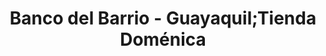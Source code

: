 ---
title: "Banco del Barrio - Guayaquil;Tienda Doménica"
url: /loja-ecuador/banco-del-barrio-guayaquil-tienda-domenica/
shop: Lebensmittel
---